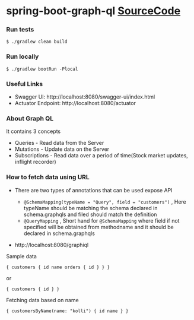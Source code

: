 # spring-boot-graph-ql [SourceCode](https://www.youtube.com/watch?v=kVSYVhmvNCI&t=876s)


### Run tests
`$ ./gradlew clean build`

### Run locally
`$ ./gradlew bootRun -Plocal`

### Useful Links
* Swagger UI: http://localhost:8080/swagger-ui/index.html
* Actuator Endpoint: http://localhost:8080/actuator

### About Graph QL
It contains 3 concepts
* Queries - Read data from the Server
* Mutations - Update data on the Server
* Subscriptions - Read data over a period of time(Stock market updates, inflight recorder)

### How to fetch data using URL

- There are two types of annotations that can be used expose API
    * `@SchemaMapping(typeName = "Query", field = "customers")` , Here typeName should be matching the schema declared in schema.graphqls and filed should match the definition
    * `@QueryMapping` , Short hand for `@SchemaMapping` where field if not specified will be obtained from methodname and it should be declared in schema.graphqls

- http://localhost:8080/graphiql
   
Sample data 

 `{
    customers {
    id
    name
    orders {
        id
     }
   }
  }`
   
or 

`
{
    customers {
     id
    }
}
`

Fetching data based on name

`{
customersByName(name: "kolli") {
id
name
}
}
`

